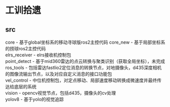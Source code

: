 # 工训拾遗  

## src
core - 基于global坐标系的移动寻球版ros2主控代码
core_new - 基于局部坐标系的捞球ros2主控代码  
elrs_receiver - elrs接收机控制包  
point_detect - 基于mid360雷达的点云转换与聚类识别（获取全局坐标），未完成  
ros_tools - 包括雷达fastlio2定位消息的转换节点，对地摄像头，d435深度相机的图像流输出节点，以及对应自定义消息的接口功能包  
vel_control - 中位机控制包，对定点移动、局部速度移动转换成微速度并最终传达给底层的系统  
vision - opencv视觉节点，包括d435，摄像头的cv处理  
yolov8 - 基于yolo的视觉追踪  
